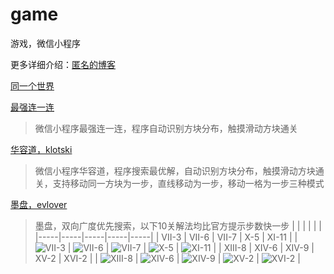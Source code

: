 # game
游戏，微信小程序

更多详细介绍：[匿名的博客](https://blog.csdn.net/lcl1997 "匿名的博客")

[同一个世界](https://github.com/L8426936/game/tree/master/src/solved/the_same_world)
> 

[最强连一连](https://github.com/L8426936/game/tree/master/src/solved/most_link_link)
> 微信小程序最强连一连，程序自动识别方块分布，触摸滑动方块通关

[华容道，klotski](https://github.com/L8426936/game/tree/master/src/solved/klotski)
> 微信小程序华容道，程序搜索最优解，自动识别方块分布，触摸滑动方块通关，支持移动同一方块为一步，直线移动为一步，移动一格为一步三种模式

[墨盘，evlover](https://github.com/L8426936/game/tree/master/src/solved/evlover)
> 墨盘，双向广度优先搜索，以下10关解法均比官方提示步数快一步
|  |  |  |  |  |
|-----|-----|-----|-----|-----|
| VII-3 | VII-6 | VII-7 | X-5 | XI-11 |
| ![VII-3](https://github.com/L8426936/game/tree/master/src/data/evlover/VII-3.gif) | ![VII-6](https://github.com/L8426936/game/tree/master/src/data/evlover/VII-6.gif) | ![VII-7](https://github.com/L8426936/game/tree/master/src/data/evlover/VII-7.gif) | ![X-5](https://github.com/L8426936/game/tree/master/src/data/evlover/X-5.gif) | ![XI-11](https://github.com/L8426936/game/tree/master/src/data/evlover/XI-11.gif) |
| XIII-8 | XIV-6 | XIV-9 | XV-2 | XVI-2 |
| ![XIII-8](https://github.com/L8426936/game/tree/master/src/data/evlover/XIII-8.gif) | ![XIV-6](https://github.com/L8426936/game/tree/master/src/data/evlover/XIV-6.gif) | ![XIV-9](https://github.com/L8426936/game/tree/master/src/data/evlover/XIV-9.gif) | ![XV-2](https://github.com/L8426936/game/tree/master/src/data/evlover/XV-2.gif) | ![XVI-2](https://github.com/L8426936/game/tree/master/src/data/evlover/XVI-2.gif) |